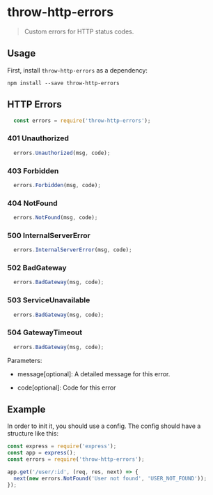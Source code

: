 # throw-http-errors

> Custom errors for HTTP status codes.


## Usage

First, install `throw-http-errors` as a dependency:

```shell
npm install --save throw-http-errors
```

## HTTP Errors

```javascript
  const errors = require('throw-http-errors');
```

### 401 Unauthorized

```javascript
  errors.Unauthorized(msg, code);
```

### 403 Forbidden

```javascript
  errors.Forbidden(msg, code);
```

### 404 NotFound

```javascript
  errors.NotFound(msg, code);
```

### 500 InternalServerError

```javascript
  errors.InternalServerError(msg, code);
```

### 502 BadGateway

```javascript
  errors.BadGateway(msg, code);
```

### 503 ServiceUnavailable

```javascript
  errors.BadGateway(msg, code);
```

### 504 GatewayTimeout

```javascript
  errors.BadGateway(msg, code);
```


Parameters:

- message[optional]: A detailed message for this error.

- code[optional]: Code for this error


## Example

In order to init it, you should use a config. The config should have a structure like this:

```javascript
const express = require('express');
const app = express();
const errors = require('throw-http-errors');

app.get('/user/:id', (req, res, next) => {
  next(new errors.NotFound('User not found', 'USER_NOT_FOUND'));
});
```
